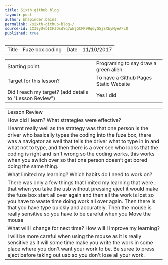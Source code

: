 ```yaml
---
title: Sixth github blog 
layout: post
author: bhapinder.bains
permalink: /sixth-github-blog-/
source-id: 1X39yUvbICFJQsdYq7wWjGCFK99qGyG5jSXbyMyeAFc8
published: true
---
```

<table>
  <tr>
    <td>Title</td>
    <td>Fuze box coding</td>
    <td>Date</td>
    <td>11/10/2017</td>
  </tr>
</table>


<table>
  <tr>
    <td>Starting point:</td>
    <td>Programing to say draw a green alien</td>
  </tr>
  <tr>
    <td>Target for this lesson?</td>
    <td>To have a Github Pages Static Website</td>
  </tr>
  <tr>
    <td>Did I reach my target? 
(add details to "Lesson Review")</td>
    <td> Yes I did </td>
  </tr>
</table>


<table>
  <tr>
    <td>Lesson Review</td>
  </tr>
  <tr>
    <td>How did I learn? What strategies were effective? </td>
  </tr>
  <tr>
    <td>I learnt really well as the strategy was that one person is the driver who basically types the coding into the fuze box, there was a navigator as well that tells the driver what to type in 
In and what not to type, and then there is a over see who looks that the coding is right and isn't wrong so the coding works, this works when you switch over so that one person doesn’t get bored doing the same thing. </td>
  </tr>
  <tr>
    <td>What limited my learning? Which habits do I need to work on? </td>
  </tr>
  <tr>
    <td>There was only a few things that limited my learning that were ; that when you take the usb without pressing eject it would make the fuze box start all over again and then all the work is lost so you have to waste time doing work all over again. Then there is that you have type quickly and accurately. Then the mouse is really sensitive so you have to be careful when you 
Move the mouse </td>
  </tr>
  <tr>
    <td>What will I change for next time? How will I improve my learning?</td>
  </tr>
  <tr>
    <td>I will be more careful when using the mouse as it is really sensitive as it will some time make you write the work in some place where you don’t want your work to be. Be suree to press eject before taking out usb so you don’t lose all your work. </td>
  </tr>
</table>


